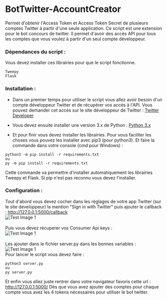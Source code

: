 # BotTwitter-AccountCreator
Permet d'obtenir l'Access Token et Access Token Secret de plusieurs comptes Twitter à partir d'une seule application.
Ce script est une extension pour le bot concours de twitter. Il permet d'avoir des accès API pour tous les comptes que vous voulez à partir d'un seul compte développeur.


### Dépendances du script :
Vous devez installer ces librairies pour que le script fonctionne.
```
Tweepy
Flask
```

### Installation :
* Dans un premier temps pour utiliser le script vous allez avoir besoin d'un compte développeur Twitter et de récupérer vos accès à l'API.
 Vous pouvez demander cet accès sur le site développeur de Twitter : [Twitter Developer](https://developer.twitter.com/)

* Vous devez ensuite installer une version 3.x de Python : [Python 3.x](https://www.python.org/downloads/)

* Et pour finir vous devez installer les librairies.
 Pour vous faciliter les choses vous pouvez les installer avec pip3 (pour python3).
 Et faire la commande dans votre console (cmd pour Windows) : 
 ```
 python3 -m pip install -r requirements.txt
 ou
 py -m pip install -r requirements.txt
 ```
 Cette commande va permettre d'installer automatiquement les librairies Tweepy et Flask.
 Si pip n'est pas reconnu vous devez l'installer.

### Configuration :
Tout d'abord vous devez cocher dans les réglages de votre app Twitter (sur le site developpeur) la mention 
"Sign in with Twitter" puis ajouter le callback : http://127.0.0.1:5000/callback
<br/>
![Test Image 1](https://github.com/j4rj4r/BotTwitter-AccountCreator/blob/master/github_assets/image1.png)
<br/>
<br/>
Puis vous devez récuperer vos Consumer Api keys :
<br/>
![Test Image 1](https://github.com/j4rj4r/BotTwitter-AccountCreator/blob/master/github_assets/image2.png)
<br/>
<br/>
 Les ajouter dans le fichier server.py dans les bonnes variables :
<br/>
![Test Image 1](https://github.com/j4rj4r/BotTwitter-AccountCreator/blob/master/github_assets/image3.png)
<br/>
Pour lancer le script vous devez faire : 
```
python3 server.py
ou
py server.py
```
Et enfin vous allez juste rentrer dans votre navigateur favoris cette url : http://127.0.0.1:5000/
Dès que vous avez ajouter des comptes pour chaque compte vous avez les 4 tokens nécessaires pour utiliser le bot twitter.


